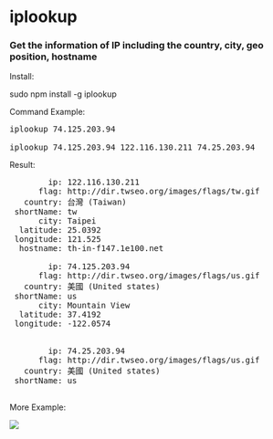 iplookup
========

### Get the information of IP including the country, city, geo position, hostname

Install:

sudo npm install -g iplookup


Command Example:

<pre>
iplookup 74.125.203.94

iplookup 74.125.203.94 122.116.130.211 74.25.203.94
</pre>

Result:

<pre>
        ip: 122.116.130.211
      flag: http://dir.twseo.org/images/flags/tw.gif
   country: 台灣 (Taiwan)
 shortName: tw
      city: Taipei
  latitude: 25.0392
 longitude: 121.525
  hostname: th-in-f147.1e100.net

        ip: 74.125.203.94
      flag: http://dir.twseo.org/images/flags/us.gif
   country: 美國 (United states)
 shortName: us
      city: Mountain View
  latitude: 37.4192
 longitude: -122.0574


        ip: 74.25.203.94
      flag: http://dir.twseo.org/images/flags/us.gif
   country: 美國 (United states)
 shortName: us

</pre>

More Example:

<img src="https://raw.githubusercontent.com/puritys/MyProgram/master/images/iplookup.png" />
